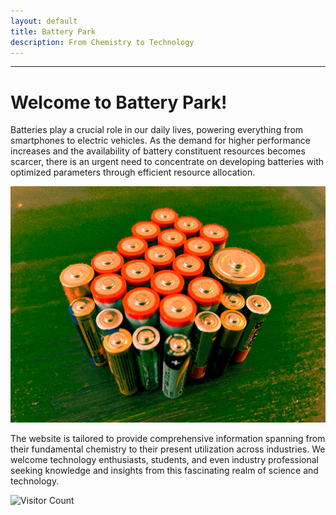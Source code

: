```yaml
---
layout: default
title: Battery Park
description: From Chemistry to Technology
---
```


---

# Welcome to Battery Park!

Batteries play a crucial role in our daily lives, powering everything from smartphones to electric vehicles. As the demand for higher performance increases and the availability of battery constituent resources becomes scarcer, there is an urgent need to concentrate on developing batteries with optimized parameters through efficient resource allocation.

![Battery](https://github.com/donghee1025/Battery-Park/blob/main2/docs/image_home.jpg?raw=true)

The website is tailored to provide comprehensive information spanning from their fundamental chemistry to their present utilization across industries. We welcome technology enthusiasts, students, and even industry professional seeking knowledge and insights from this fascinating realm of science and technology.

![Visitor Count](https://komarev.com/ghpvc/?username=donghee1025&color=green)


